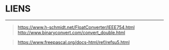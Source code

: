 # LIENS
_______________________________________________________________________________________________________________________________

><https://www.h-schmidt.net/FloatConverter/IEEE754.html>
><http://www.binaryconvert.com/convert_double.html>

><https://www.freepascal.org/docs-html/ref/refsu5.html>
